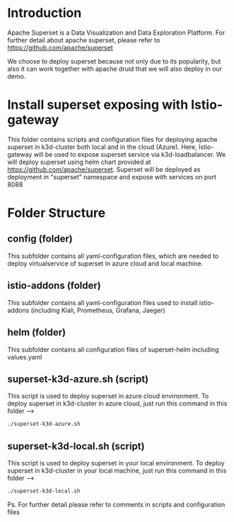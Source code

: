 # Introduction

Apache Superset is a Data Visualization and Data Exploration Platform. For further detail about apache superset, please refer to https://github.com/apache/superset

We choose to deploy superset because not only due to its popularity, but also it can work together with apache druid that we will also deploy in our demo.

# Install superset exposing with Istio-gateway

This folder contains scripts and configuration files for deploying apache superset in k3d-cluster both local and in the cloud (Azure). Here, Istio-gateway will be used to expose superset service via k3d-loadbalancer. We will deploy superset using helm chart provided at https://github.com/apache/superset. Superset will be deployed as deployment in "superset" namespace and expose with services on port 8088

# Folder Structure
## config (folder)
This subfolder contains all yaml-configuration files, which are needed to deploy virtualservice of superset in azure cloud and local machine.

## istio-addons (folder)
This subfolder contains all yaml-configuration files used to install istio-addons (including Kiali, Prometheus, Grafana, Jaeger)

## helm (folder)
This subfolder contains all configuration files of superset-helm including values.yaml

## superset-k3d-azure.sh (script)
This script is used to deploy superset in azure cloud environment.
To deploy superset in k3d-cluster in azure cloud, just run this command in this folder -->

```bash
./superset-k3d-azure.sh
```

## superset-k3d-local.sh (script)
This script is used to deploy superset in your local environment.
To deploy superset in k3d-cluster in your local machine, just run this command in this folder -->

```bash
./superset-k3d-local.sh
```

Ps. For further detail please refer to comments in scripts and configuration files